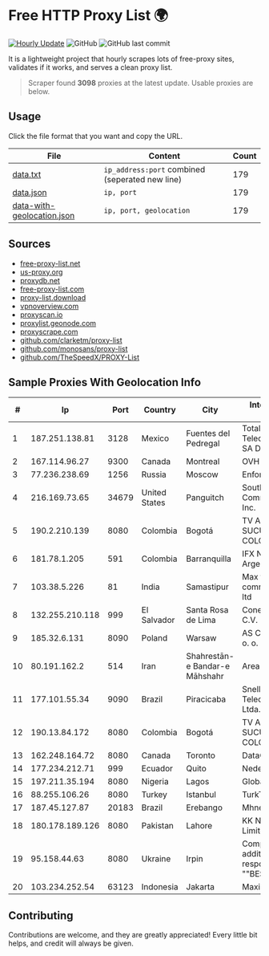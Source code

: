 
# Free HTTP Proxy List 🌍

[![Hourly Update](https://github.com/mertguvencli/http-proxy-list/actions/workflows/main.yml/badge.svg?branch=main)](https://github.com/mertguvencli/http-proxy-list/actions/workflows/main.yml)
![GitHub](https://img.shields.io/github/license/mertguvencli/http-proxy-list)
![GitHub last commit](https://img.shields.io/github/last-commit/mertguvencli/http-proxy-list)

It is a lightweight project that hourly scrapes lots of free-proxy sites, validates if it works, and serves a clean proxy list.


> Scraper found **3098** proxies at the latest update. Usable proxies are below.

## Usage

Click the file format that you want and copy the URL.


|File|Content|Count|
|----|-------|-----|
|[data.txt](https://raw.githubusercontent.com/mertguvencli/http-proxy-list/main/proxy-list/data.txt)|`ip_address:port` combined (seperated new line)|179|
|[data.json](https://raw.githubusercontent.com/mertguvencli/http-proxy-list/main/proxy-list/data.json)|`ip, port`|179|
|[data-with-geolocation.json](https://raw.githubusercontent.com/mertguvencli/http-proxy-list/main/proxy-list/data-with-geolocation.json)|`ip, port, geolocation`|179|

## Sources

* [free-proxy-list.net](https://free-proxy-list.net)
* [us-proxy.org](https://www.us-proxy.org)
* [proxydb.net](http://proxydb.net)
* [free-proxy-list.com](https://free-proxy-list.com/?page=&port=&type%5B%5D=http&type%5B%5D=https&up_time=0&search=Search)
* [proxy-list.download](https://www.proxy-list.download/HTTP)
* [vpnoverview.com](https://vpnoverview.com/privacy/anonymous-browsing/free-proxy-servers)
* [proxyscan.io](https://www.proxyscan.io)
* [proxylist.geonode.com](https://proxylist.geonode.com/api/proxy-list?limit=300&page=1&sort_by=lastChecked&sort_type=desc&protocols=http,https)
* [proxyscrape.com](https://api.proxyscrape.com/v2/?request=displayproxies&protocol=http&timeout=10000&country=all&ssl=all&anonymity=all)
* [github.com/clarketm/proxy-list](https://raw.githubusercontent.com/clarketm/proxy-list/master/proxy-list-raw.txt)
* [github.com/monosans/proxy-list](https://raw.githubusercontent.com/monosans/proxy-list/main/proxies/http.txt)
* [github.com/TheSpeedX/PROXY-List](https://raw.githubusercontent.com/TheSpeedX/PROXY-List/master/http.txt)


## Sample Proxies With Geolocation Info

|#|Ip|Port|Country|City|Internet Service Provider|
|-|--|----|-------|----|-------------------------|
|1|187.251.138.81|3128|Mexico|Fuentes del Pedregal|Total Play Telecomunicaciones SA De CV|
|2|167.114.96.27|9300|Canada|Montreal|OVH SAS|
|3|77.236.238.69|1256|Russia|Moscow|Enforta-MSK|
|4|216.169.73.65|34679|United States|Panguitch|South Central Communications, Inc.|
|5|190.2.210.139|8080|Colombia|Bogotá|TV AZTECA SUCURSAL COLOMBIA|
|6|181.78.1.205|591|Colombia|Barranquilla|IFX Networks Argentina S.R.L|
|7|103.38.5.226|81|India|Samastipur|Max tech media and communications pvt ltd|
|8|132.255.210.118|999|El Salvador|Santa Rosa de Lima|Conective S.a. De C.V.|
|9|185.32.6.131|8090|Poland|Warsaw|AS Consulting Sp. z o. o.|
|10|80.191.162.2|514|Iran|Shahrestān-e Bandar-e Māhshahr|Area|
|11|177.101.55.34|9090|Brazil|Piracicaba|Snell Telecomunicações Ltda. ME|
|12|190.13.84.172|8080|Colombia|Bogotá|TV AZTECA SUCURSAL COLOMBIA|
|13|162.248.164.72|8080|Canada|Toronto|DataCity|
|14|177.234.212.71|999|Ecuador|Quito|Nedetel S.A.|
|15|197.211.35.194|8080|Nigeria|Lagos|Globacom Limited|
|16|88.255.106.26|8080|Turkey|Istanbul|TurkTelekom|
|17|187.45.127.87|20183|Brazil|Erebango|Mhnet Telecom|
|18|180.178.189.126|8080|Pakistan|Lahore|KK Networks (Pvt.) Limited|
|19|95.158.44.63|8080|Ukraine|Irpin|Company with additional responsibility ""BEST"|
|20|103.234.252.54|63123|Indonesia|Jakarta|Maxindo|



## Contributing

Contributions are welcome, and they are greatly appreciated! Every
little bit helps, and credit will always be given.

